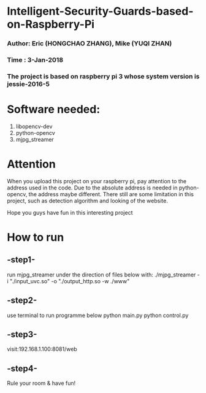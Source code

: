 # Intelligent-Security-Guards-based-on-Raspberry-Pi
### Author: Eric (HONGCHAO ZHANG), Mike (YUQI ZHAN) 
### Time  : 3-Jan-2018 
### The project is based on raspberry pi 3 whose system version is jessie-2016-5

# Software needed: 
1. libopencv-dev
2. python-opencv
3. mjpg_streamer

# Attention
When you upload this project on your raspberry pi, pay attention to the address used in the code.
Due to the absolute address is needed in python-opencv, the address maybe different. 
There still are some limitation in this project, such as detection algorithm and looking of the website. 

Hope you guys have fun in this interesting project

# How to run
## -step1-
run mjpg_streamer under the direction of files below
with:  ./mjpg_streamer -i "./input_uvc.so" -o "./output_http.so -w ./www"

## -step2-
use terminal to run programme below
python main.py
python control.py

## -step3-
visit:192.168.1.100:8081/web

## -step4-
Rule your room & have fun!
